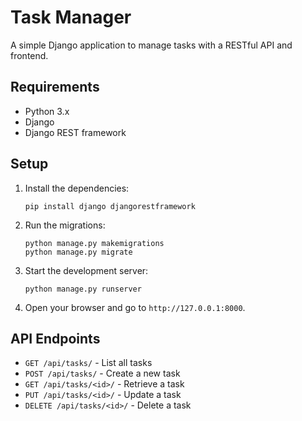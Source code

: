 # Task Manager

A simple Django application to manage tasks with a RESTful API and frontend.

## Requirements

- Python 3.x
- Django
- Django REST framework

## Setup

1. Install the dependencies:
    ```
    pip install django djangorestframework
    ```

2. Run the migrations:
    ```
    python manage.py makemigrations
    python manage.py migrate
    ```

3. Start the development server:
    ```
    python manage.py runserver
    ```

4. Open your browser and go to `http://127.0.0.1:8000`.

## API Endpoints

- `GET /api/tasks/` - List all tasks
- `POST /api/tasks/` - Create a new task
- `GET /api/tasks/<id>/` - Retrieve a task
- `PUT /api/tasks/<id>/` - Update a task
- `DELETE /api/tasks/<id>/` - Delete a task
